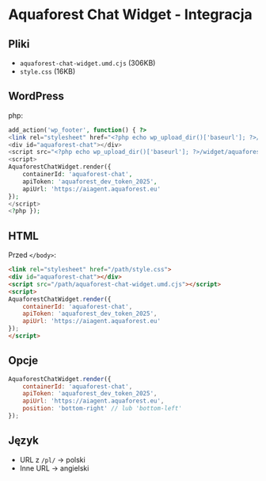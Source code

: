# Aquaforest Chat Widget - Integracja

## Pliki
- `aquaforest-chat-widget.umd.cjs` (306KB)
- `style.css` (16KB)

## WordPress

php:

```php
add_action('wp_footer', function() { ?>
<link rel="stylesheet" href="<?php echo wp_upload_dir()['baseurl']; ?>/widget/style.css">
<div id="aquaforest-chat"></div>
<script src="<?php echo wp_upload_dir()['baseurl']; ?>/widget/aquaforest-chat-widget.umd.cjs"></script>
<script>
AquaforestChatWidget.render({
    containerId: 'aquaforest-chat',
    apiToken: 'aquaforest_dev_token_2025',
    apiUrl: 'https://aiagent.aquaforest.eu'
});
</script>
<?php });
```

## HTML

Przed `</body>`:

```html
<link rel="stylesheet" href="/path/style.css">
<div id="aquaforest-chat"></div>
<script src="/path/aquaforest-chat-widget.umd.cjs"></script>
<script>
AquaforestChatWidget.render({
    containerId: 'aquaforest-chat',
    apiToken: 'aquaforest_dev_token_2025',
    apiUrl: 'https://aiagent.aquaforest.eu'
});
</script>
```

## Opcje

```javascript
AquaforestChatWidget.render({
    containerId: 'aquaforest-chat',
    apiToken: 'aquaforest_dev_token_2025',
    apiUrl: 'https://aiagent.aquaforest.eu',
    position: 'bottom-right' // lub 'bottom-left'
});
```

## Język

- URL z `/pl/` → polski
- Inne URL → angielski

